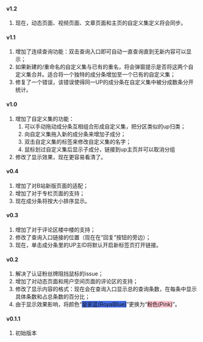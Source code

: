 #### v1.2

1. 现在，动态页面、视频页面、文章页面和主页的自定义集定义将会同步。

#### v1.1

1. 增加了连续查询功能：双击查询入口即可自动一直查询直到无新内容可以显示；
2. 如果新建的/重命名的自定义集与已有的重名，将会弹窗提示是否将这两个自定义集合并。适合将一个独特的成分条增加至一个已有的自定义集；
3. 修复了一个错误，该错误使得同一UP的成分条在自定义集中被分成数条分开统计。

#### v1.0

1. 增加了自定义集的功能：
   1. 可以手动拖动成分条互相组合形成自定义集，把分区类似的up归类；
   2. 向自定义集拖入新的成分条来增加子成分；
   3. 双击自定义集的标签来修改自定义集的名字；
   4. 鼠标划过自定义集后显示子成分，链接到up主页并可以取消分组
2. 修改了显示效果，现在更容易看清了。

#### v0.4

1. 增加了对B站新版页面的适配；
2. 增加了对于专栏页面的支持；
3. 现在成分条将按大小排序显示。

#### v0.3

1. 增加了对于评论区楼中楼的支持；
2. 修改了查询入口链接的位置（现在在“回复”按钮的旁边）；
3. 现在，单击成分条里的UP主ID将默认开启新标签页打开链接。

#### v0.2

1. 解决了认证粉丝牌阻挡鼠标的issue；
2. 增加了对动态页面和用户空间页面的评论区的支持；
3. 修改了显示内容的格式：现在会在查询入口显示总的查询条数，在每条中显示具体条数和占总条数的百分比；
4. 由于显示效果影响，将颜色“<span style="background-color:RoyalBlue">皇家蓝(RoyalBlue)</span>”更换为“<span style="background-color:Pink">粉色(Pink)</span>”。

#### v0.1.1

1. 初始版本